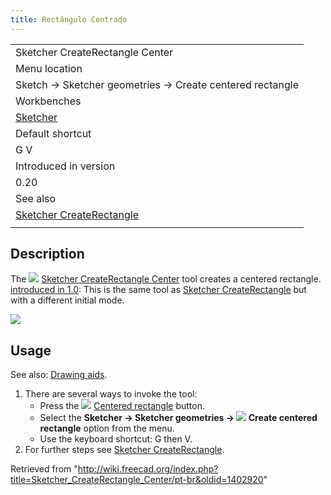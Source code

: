 ```yaml
---
title: Rectângulo Centrado
---
```

|  |
| --- |
| Sketcher CreateRectangle Center |
| Menu location |
| Sketch → Sketcher geometries → Create centered rectangle |
| Workbenches |
| [Sketcher](/Sketcher_Workbench "Sketcher Workbench") |
| Default shortcut |
| G V |
| Introduced in version |
| 0.20 |
| See also |
| [Sketcher CreateRectangle](/Sketcher_CreateRectangle "Sketcher CreateRectangle") |
|  |

## Description

The ![](/images/Sketcher_CreateRectangle_Center.svg) [Sketcher CreateRectangle Center](/Sketcher_CreateRectangle_Center "Sketcher CreateRectangle Center") tool creates a centered rectangle. [introduced in 1.0](/Release_notes_1.0 "Release notes 1.0"): This is the same tool as [Sketcher CreateRectangle](/Sketcher_CreateRectangle "Sketcher CreateRectangle") but with a different initial mode.

![](/images/SketcherCreateCenteredRectangleExample.png)

## Usage

See also: [Drawing aids](/Sketcher_Workbench#Drawing_aids "Sketcher Workbench").

1. There are several ways to invoke the tool:
   * Press the ![](/images/Sketcher_CreateRectangle_Center.svg) [Centered rectangle](/Sketcher_CreateRectangle_Center "Sketcher CreateRectangle Center") button.
   * Select the **Sketcher → Sketcher geometries → ![](/images/Sketcher_CreateRectangle_Center.svg) Create centered rectangle** option from the menu.
   * Use the keyboard shortcut: G then V.
2. For further steps see [Sketcher CreateRectangle](/Sketcher_CreateRectangle#Usage "Sketcher CreateRectangle").

Retrieved from "<http://wiki.freecad.org/index.php?title=Sketcher_CreateRectangle_Center/pt-br&oldid=1402920>"